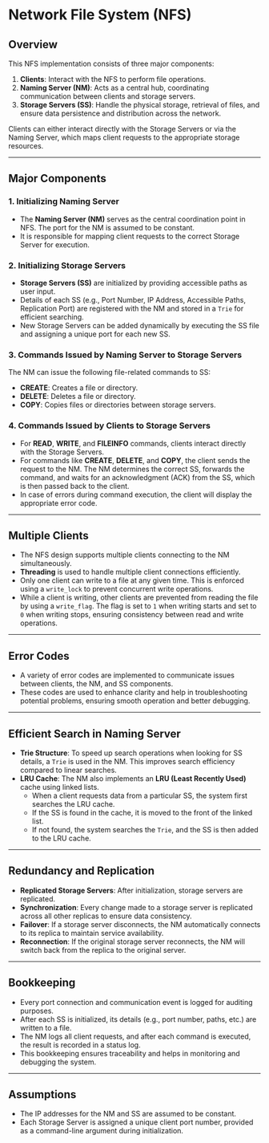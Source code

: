 # Network File System (NFS)

## Overview
This NFS implementation consists of three major components: 
1. **Clients**: Interact with the NFS to perform file operations.
2. **Naming Server (NM)**: Acts as a central hub, coordinating communication between clients and storage servers.
3. **Storage Servers (SS)**: Handle the physical storage, retrieval of files, and ensure data persistence and distribution across the network.

Clients can either interact directly with the Storage Servers or via the Naming Server, which maps client requests to the appropriate storage resources.

---

## Major Components

### 1. Initializing Naming Server
- The **Naming Server (NM)** serves as the central coordination point in NFS. The port for the NM is assumed to be constant.
- It is responsible for mapping client requests to the correct Storage Server for execution.

### 2. Initializing Storage Servers
- **Storage Servers (SS)** are initialized by providing accessible paths as user input. 
- Details of each SS (e.g., Port Number, IP Address, Accessible Paths, Replication Port) are registered with the NM and stored in a `Trie` for efficient searching.
- New Storage Servers can be added dynamically by executing the SS file and assigning a unique port for each new SS.

### 3. Commands Issued by Naming Server to Storage Servers
The NM can issue the following file-related commands to SS:
- **CREATE**: Creates a file or directory.
- **DELETE**: Deletes a file or directory.
- **COPY**: Copies files or directories between storage servers.

### 4. Commands Issued by Clients to Storage Servers
- For **READ**, **WRITE**, and **FILEINFO** commands, clients interact directly with the Storage Servers.
- For commands like **CREATE**, **DELETE**, and **COPY**, the client sends the request to the NM. The NM determines the correct SS, forwards the command, and waits for an acknowledgment (ACK) from the SS, which is then passed back to the client.
- In case of errors during command execution, the client will display the appropriate error code.

---

## Multiple Clients
- The NFS design supports multiple clients connecting to the NM simultaneously.
- **Threading** is used to handle multiple client connections efficiently.
- Only one client can write to a file at any given time. This is enforced using a `write_lock` to prevent concurrent write operations.
- While a client is writing, other clients are prevented from reading the file by using a `write_flag`. The flag is set to `1` when writing starts and set to `0` when writing stops, ensuring consistency between read and write operations.

---

## Error Codes
- A variety of error codes are implemented to communicate issues between clients, the NM, and SS components.
- These codes are used to enhance clarity and help in troubleshooting potential problems, ensuring smooth operation and better debugging.

---

## Efficient Search in Naming Server
- **Trie Structure**: To speed up search operations when looking for SS details, a `Trie` is used in the NM. This improves search efficiency compared to linear searches.
- **LRU Cache**: The NM also implements an **LRU (Least Recently Used)** cache using linked lists. 
   - When a client requests data from a particular SS, the system first searches the LRU cache.
   - If the SS is found in the cache, it is moved to the front of the linked list.
   - If not found, the system searches the `Trie`, and the SS is then added to the LRU cache.

---

## Redundancy and Replication
- **Replicated Storage Servers**: After initialization, storage servers are replicated.
- **Synchronization**: Every change made to a storage server is replicated across all other replicas to ensure data consistency.
- **Failover**: If a storage server disconnects, the NM automatically connects to its replica to maintain service availability.
- **Reconnection**: If the original storage server reconnects, the NM will switch back from the replica to the original server.

---

## Bookkeeping
- Every port connection and communication event is logged for auditing purposes.
- After each SS is initialized, its details (e.g., port number, paths, etc.) are written to a file.
- The NM logs all client requests, and after each command is executed, the result is recorded in a status log.
- This bookkeeping ensures traceability and helps in monitoring and debugging the system.

---

## Assumptions
- The IP addresses for the NM and SS are assumed to be constant.
- Each Storage Server is assigned a unique client port number, provided as a command-line argument during initialization.

